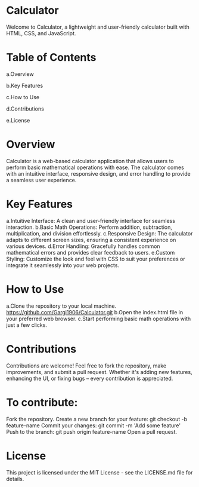 # Calculator
Welcome to Calculator, a lightweight and user-friendly calculator built with HTML, CSS, and JavaScript.

# Table of Contents
 a.Overview
 
 b.Key Features
 
 c.How to Use
 
 d.Contributions
 
 e.License

# Overview
Calculator is a web-based calculator application that allows users to perform basic mathematical operations with ease. The calculator comes with an intuitive interface, responsive design, and error handling to provide a seamless user experience.

# Key Features
 a.Intuitive Interface: A clean and user-friendly interface for seamless interaction.
 b.Basic Math Operations: Perform addition, subtraction, multiplication, and division effortlessly.
 c.Responsive Design: The calculator adapts to different screen sizes, ensuring a consistent experience on various devices.
 d.Error Handling: Gracefully handles common mathematical errors and provides clear feedback to users.
 e.Custom Styling: Customize the look and feel with CSS to suit your preferences or integrate it seamlessly into your web projects.

# How to Use
 a.Clone the repository to your local machine. https://github.com/Gargi1906/Calculator.git
 b.Open the index.html file in your preferred web browser.
 c.Start performing basic math operations with just a few clicks.

# Contributions
Contributions are welcome! 
Feel free to fork the repository, make improvements, and submit a pull request.
Whether it's adding new features, enhancing the UI, or fixing bugs – every contribution is appreciated.

# To contribute:

Fork the repository.
Create a new branch for your feature: git checkout -b feature-name
Commit your changes: git commit -m 'Add some feature'
Push to the branch: git push origin feature-name
Open a pull request.

# License
This project is licensed under the MIT License - see the LICENSE.md file for details.


